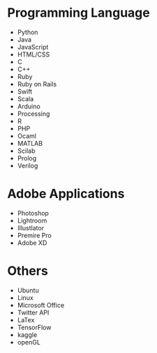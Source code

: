 # Programming Language
* Python
* Java
* JavaScript
* HTML/CSS
* C
* C++
* Ruby
* Ruby on Rails
* Swift
* Scala
* Arduino
* Processing
* R
* PHP
* Ocaml
* MATLAB
* Scilab
* Prolog
* Verilog


# Adobe Applications
* Photoshop
* Lightroom
* Illustlator
* Premire Pro
* Adobe XD

# Others
* Ubuntu
* Linux
* Microsoft Office
* Twitter API
* LaTex
* TensorFlow
* kaggle 
* openGL

